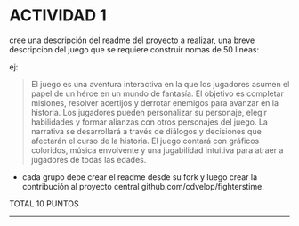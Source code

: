 # ACTIVIDAD 1
cree una descripción del readme del proyecto a realizar, una breve descripcion del juego que se requiere construir nomas de 50 lineas: 

ej: 
>El juego es una aventura interactiva en la que los jugadores asumen el papel de un héroe en un mundo de fantasía. El objetivo es completar misiones, resolver acertijos y derrotar enemigos para avanzar en la historia. Los jugadores pueden personalizar su personaje, elegir habilidades y formar alianzas con otros personajes del juego. La narrativa se desarrollará a través de diálogos y decisiones que afectarán el curso de la historia. El juego contará con gráficos coloridos, música envolvente y una jugabilidad intuitiva para atraer a jugadores de todas las edades.

- cada grupo debe crear el readme desde su fork  y luego crear la contribución al proyecto central    github.com/cdvelop/fighterstime.


TOTAL 10 PUNTOS

---